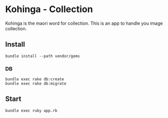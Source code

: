 # Kohinga - Collection

Kohinga is the maori word for collection.
This is an app to handle you image collection.

## Install

    bundle install --path vendor/gems

### DB

    bundle exec rake db:create
    bundle exec rake db:migrate

## Start

    bundle exec ruby app.rb
